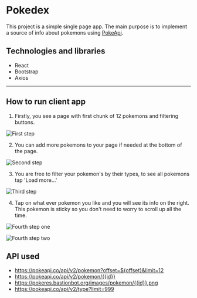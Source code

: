 # Pokedex

This project is a simple single page app. The main purpose is to implement a source of info about pokemons using [PokeApi](http://pokeapi.co/).

## Technologies and libraries

* React
* Bootstrap
* Axios

---

## How to run client app

1. Firstly, you see a page with first chunk of 12 pokemons and filtering buttons.

![First step](file:///D:/Private/pokemons1.PNG)

2. You can add more pokemons to your page if needed at the bottom of the page.

![Second step](file:///D:/Private/secondstep.PNG)

3. You are free to filter your pokemon's by their types, to see all pokemons tap 'Load more...'

![Third step](file:///D:/Private/thridStep.PNG)

4. Tap on what ever pokemon you like and you will see its info on the right. This pokemon is sticky so you don't need to worry to scroll up all the time.

![Fourth step one](file:///D:/Private/fourthstepOne.PNG)

![Fourth step two](file:///D:/Private/fourthstepTwo.PNG)

## API used

* https://pokeapi.co/api/v2/pokemon?offset=${offset}&limit=12
* https://pokeapi.co/api/v2/pokemon/{{id}}
* https://pokeres.bastionbot.org/images/pokemon/{{id}}.png
* https://pokeapi.co/api/v2/type?limit=999
